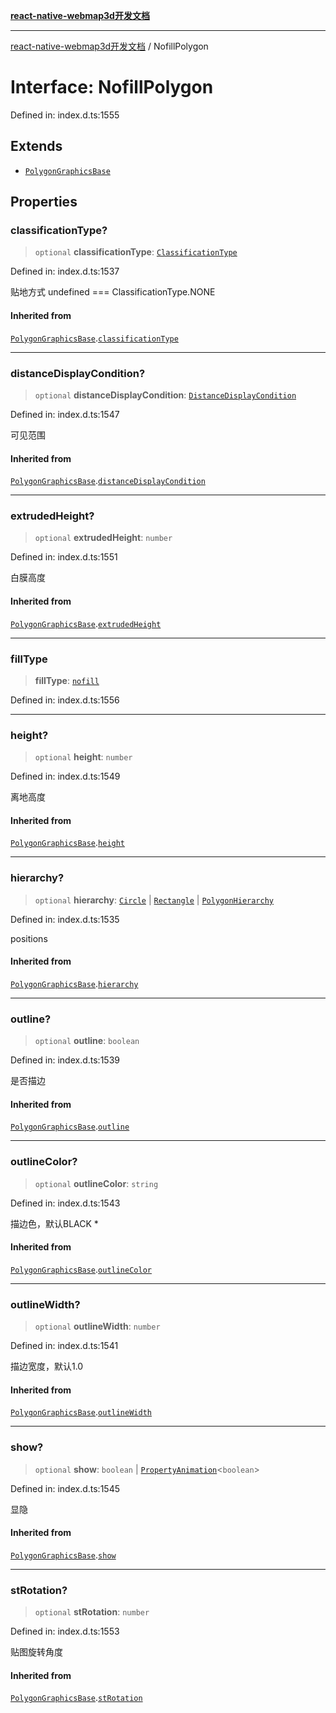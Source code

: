 [**react-native-webmap3d开发文档**](../README.md)

***

[react-native-webmap3d开发文档](../globals.md) / NofillPolygon

# Interface: NofillPolygon

Defined in: index.d.ts:1555

## Extends

- [`PolygonGraphicsBase`](PolygonGraphicsBase.md)

## Properties

### classificationType?

> `optional` **classificationType**: [`ClassificationType`](../enumerations/ClassificationType.md)

Defined in: index.d.ts:1537

贴地方式 undefined === ClassificationType.NONE

#### Inherited from

[`PolygonGraphicsBase`](PolygonGraphicsBase.md).[`classificationType`](PolygonGraphicsBase.md#classificationtype)

***

### distanceDisplayCondition?

> `optional` **distanceDisplayCondition**: [`DistanceDisplayCondition`](DistanceDisplayCondition.md)

Defined in: index.d.ts:1547

可见范围

#### Inherited from

[`PolygonGraphicsBase`](PolygonGraphicsBase.md).[`distanceDisplayCondition`](PolygonGraphicsBase.md#distancedisplaycondition)

***

### extrudedHeight?

> `optional` **extrudedHeight**: `number`

Defined in: index.d.ts:1551

白膜高度

#### Inherited from

[`PolygonGraphicsBase`](PolygonGraphicsBase.md).[`extrudedHeight`](PolygonGraphicsBase.md#extrudedheight)

***

### fillType

> **fillType**: [`nofill`](../enumerations/FillType.md#nofill)

Defined in: index.d.ts:1556

***

### height?

> `optional` **height**: `number`

Defined in: index.d.ts:1549

离地高度

#### Inherited from

[`PolygonGraphicsBase`](PolygonGraphicsBase.md).[`height`](PolygonGraphicsBase.md#height)

***

### hierarchy?

> `optional` **hierarchy**: [`Circle`](Circle.md) \| [`Rectangle`](Rectangle.md) \| [`PolygonHierarchy`](PolygonHierarchy.md)

Defined in: index.d.ts:1535

positions

#### Inherited from

[`PolygonGraphicsBase`](PolygonGraphicsBase.md).[`hierarchy`](PolygonGraphicsBase.md#hierarchy)

***

### outline?

> `optional` **outline**: `boolean`

Defined in: index.d.ts:1539

是否描边

#### Inherited from

[`PolygonGraphicsBase`](PolygonGraphicsBase.md).[`outline`](PolygonGraphicsBase.md#outline)

***

### outlineColor?

> `optional` **outlineColor**: `string`

Defined in: index.d.ts:1543

描边色，默认BLACK	*

#### Inherited from

[`PolygonGraphicsBase`](PolygonGraphicsBase.md).[`outlineColor`](PolygonGraphicsBase.md#outlinecolor)

***

### outlineWidth?

> `optional` **outlineWidth**: `number`

Defined in: index.d.ts:1541

描边宽度，默认1.0

#### Inherited from

[`PolygonGraphicsBase`](PolygonGraphicsBase.md).[`outlineWidth`](PolygonGraphicsBase.md#outlinewidth)

***

### show?

> `optional` **show**: `boolean` \| [`PropertyAnimation`](PropertyAnimation.md)\<`boolean`\>

Defined in: index.d.ts:1545

显隐

#### Inherited from

[`PolygonGraphicsBase`](PolygonGraphicsBase.md).[`show`](PolygonGraphicsBase.md#show)

***

### stRotation?

> `optional` **stRotation**: `number`

Defined in: index.d.ts:1553

贴图旋转角度

#### Inherited from

[`PolygonGraphicsBase`](PolygonGraphicsBase.md).[`stRotation`](PolygonGraphicsBase.md#strotation)
